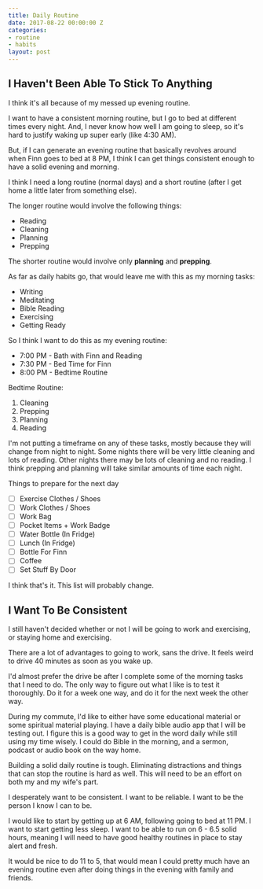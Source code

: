 ```yaml
---
title: Daily Routine
date: 2017-08-22 00:00:00 Z
categories:
- routine
- habits
layout: post
---
```


## I Haven't Been Able To Stick To Anything

I think it's all because of my messed up evening routine.

I want to have a consistent morning routine, but I go to bed at different times every night. And, I never know how well I am going to sleep, so it's hard to justify waking up super early (like 4:30 AM).

But, if I can generate an evening routine that basically revolves around when Finn goes to bed at 8 PM, I think I can get things consistent enough to have a solid evening and morning. 

I think I need a long routine (normal days) and a short routine (after I get home a little later from something else).

The longer routine would involve the following things:

- Reading
- Cleaning
- Planning
- Prepping

The shorter routine would involve only **planning** and **prepping**.

As far as daily habits go, that would leave me with this as my morning tasks:

- Writing
- Meditating
- Bible Reading
- Exercising
- Getting Ready

So I think I want to do this as my evening routine:

- 7:00 PM - Bath with Finn and Reading
- 7:30 PM - Bed Time for Finn
- 8:00 PM - Bedtime Routine

Bedtime Routine:

1. Cleaning
2. Prepping
3. Planning
4. Reading

I'm not putting a timeframe on any of these tasks, mostly because they will change from night to night. Some nights there will be very little cleaning and lots of reading.
Other nights there may be lots of cleaning and no reading. I think prepping and planning will take similar amounts of time each night.

Things to prepare for the next day

- [ ] Exercise Clothes / Shoes
- [ ] Work Clothes / Shoes
- [ ] Work Bag
- [ ] Pocket Items + Work Badge
- [ ] Water Bottle (In Fridge)
- [ ] Lunch (In Fridge)
- [ ] Bottle For Finn
- [ ] Coffee
- [ ] Set Stuff By Door

I think that's it. This list will probably change. 

## I Want To Be Consistent

I still haven't decided whether or not I will be going to work and exercising, or staying home and exercising. 

There are a lot of advantages to going to work, sans the drive. It feels weird to drive 40 minutes as soon as you wake up.

I'd almost prefer the drive be after I complete some of the morning tasks that I need to do. The only way to figure out what I 
like is to test it thoroughly. Do it for a week one way, and do it for the next week the other way.

During my commute, I'd like to either have some educational material or some spiritual material playing. I have a daily bible audio app that
I will be testing out. I figure this is a good way to get in the word daily while still using my time wisely. I could do Bible in the morning, 
and a sermon, podcast or audio book on the way home.

Building a solid daily routine is tough. Eliminating distractions and things that can stop the routine is hard as well. This will
need to be an effort on both my and my wife's part.

I desperately want to be consistent. I want to be reliable. I want to be the person I know I can to be. 

I would like to start by getting up at 6 AM, following going to bed at 11 PM. I want to start getting less sleep. I want to be 
able to run on 6 - 6.5 solid hours, meaning I will need to have good healthy routines in place to stay alert and fresh.

It would be nice to do 11 to 5, that would mean I could pretty much have an evening routine even after doing things in the evening with family and friends. 
